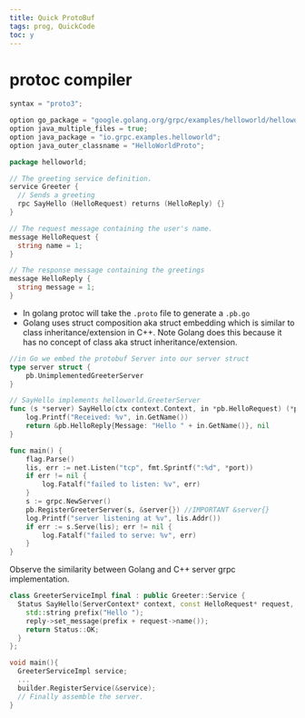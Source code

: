 ```yaml
---
title: Quick ProtoBuf
tags: prog, QuickCode
toc: y
---
```


# protoc compiler

```{.go filename="helloworld.proto"}
syntax = "proto3";

option go_package = "google.golang.org/grpc/examples/helloworld/helloworld";
option java_multiple_files = true;
option java_package = "io.grpc.examples.helloworld";
option java_outer_classname = "HelloWorldProto";

package helloworld;

// The greeting service definition.
service Greeter {
  // Sends a greeting
  rpc SayHello (HelloRequest) returns (HelloReply) {}
}

// The request message containing the user's name.
message HelloRequest {
  string name = 1;
}

// The response message containing the greetings
message HelloReply {
  string message = 1;
}

```

* In golang protoc will take the `.proto` file to generate a `.pb.go` 
* Golang uses struct composition aka struct embedding which is similar to class inheritance/extension in C++. Note Golang does this because it has no concept of class aka struct inheritance/extension.

```{.go filename="server.go"}
//in Go we embed the protobuf Server into our server struct
type server struct {
	pb.UnimplementedGreeterServer 
}

// SayHello implements helloworld.GreeterServer
func (s *server) SayHello(ctx context.Context, in *pb.HelloRequest) (*pb.HelloReply, error) {
	log.Printf("Received: %v", in.GetName())
	return &pb.HelloReply{Message: "Hello " + in.GetName()}, nil
}

func main() {
	flag.Parse()
	lis, err := net.Listen("tcp", fmt.Sprintf(":%d", *port))
	if err != nil {
		log.Fatalf("failed to listen: %v", err)
	}
	s := grpc.NewServer()
	pb.RegisterGreeterServer(s, &server{}) //IMPORTANT &server{}
	log.Printf("server listening at %v", lis.Addr())
	if err := s.Serve(lis); err != nil {
		log.Fatalf("failed to serve: %v", err)
	}
}
```

Observe the similarity between Golang and C++ server grpc implementation.

```{.cpp filename="server.cpp"}
class GreeterServiceImpl final : public Greeter::Service {
  Status SayHello(ServerContext* context, const HelloRequest* request, HelloReply* reply) override {
    std::string prefix("Hello ");
    reply->set_message(prefix + request->name());
    return Status::OK;
  }
};

void main(){
  GreeterServiceImpl service;
  ...
  builder.RegisterService(&service);
  // Finally assemble the server.
}
```